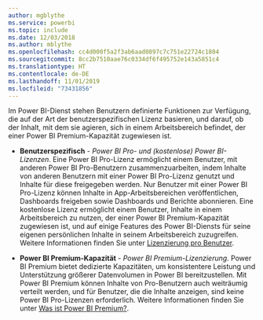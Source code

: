 ```yaml
---
author: mgblythe
ms.service: powerbi
ms.topic: include
ms.date: 12/03/2018
ms.author: mblythe
ms.openlocfilehash: cc4d000f5a2f3ab6aad0897c7c751e22724c1804
ms.sourcegitcommit: 8cc2b7510aae76c0334df6f495752e143a5851c4
ms.translationtype: HT
ms.contentlocale: de-DE
ms.lasthandoff: 11/01/2019
ms.locfileid: "73431856"
---
```

Im Power BI-Dienst stehen Benutzern definierte Funktionen zur Verfügung, die auf der Art der benutzerspezifischen Lizenz basieren, und darauf, ob der Inhalt, mit dem sie agieren, sich in einem Arbeitsbereich befindet, der einer Power BI Premium-Kapazität zugewiesen ist.


* **Benutzerspezifisch** - *Power BI Pro- und (kostenlose) Power BI-Lizenzen*. Eine Power BI Pro-Lizenz ermöglicht einem Benutzer, mit anderen Power BI Pro-Benutzern zusammenzuarbeiten, indem Inhalte von anderen Benutzern mit einer Power BI Pro-Lizenz genutzt und Inhalte für diese freigegeben werden. Nur Benutzer mit einer Power BI Pro-Lizenz können Inhalte in App-Arbeitsbereichen veröffentlichen, Dashboards freigeben sowie Dashboards und Berichte abonnieren. Eine kostenlose Lizenz ermöglicht einem Benutzer, Inhalte in einem Arbeitsbereich zu nutzen, der einer Power BI Premium-Kapazität zugewiesen ist, und auf einige Features des Power BI-Diensts für seine eigenen persönlichen Inhalte in seinem Arbeitsbereich zuzugreifen. Weitere Informationen finden Sie unter [Lizenzierung pro Benutzer](../service-features-license-type.md#per-user-license-type-comparison).


* **Power BI Premium-Kapazität** - *Power BI Premium-Lizenzierung*. Power BI Premium bietet dedizierte Kapazitäten, um konsistentere Leistung und Unterstützung größerer Datenvolumen in Power BI bereitzustellen. Mit Power BI Premium können Inhalte von Pro-Benutzern auch weiträumig verteilt werden, und für Benutzer, die die Inhalte anzeigen, sind keine Power BI Pro-Lizenzen erforderlich. Weitere Informationen finden Sie unter [Was ist Power BI Premium?](../service-premium-what-is.md).
